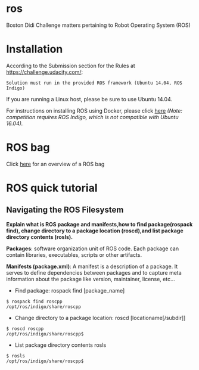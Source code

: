 # ros
Boston Didi Challenge matters pertaining to Robot Operating System (ROS)

# Installation

According to the Submission section for the Rules at https://challenge.udacity.com/:
```
Solution must run in the provided ROS framework (Ubuntu 14.04, ROS Indigo)
```

If you are running a Linux host, please be sure to use Ubuntu 14.04.


For instructions on installing ROS using Docker, please click [here](./docs/installation.md)
*(Note: competition requires ROS Indigo, which is not compatible with Ubuntu 16.04).*

# ROS bag
Click [here](./docs/rosbag.md) for an overview of a ROS bag

# ROS quick tutorial

## Navigating the ROS Filesystem
**Explain what is ROS package and manifests,how to find package(rospack find), change directory to a package location (roscd),and list package directory contents (rosls).**

**Packages**: software organization unit of ROS code. Each package can contain libraries, executables, scripts or other artifacts.

**Manifests (package.xml)**: A manifest is a description of a package. It serves to define dependencies between packages and to capture meta information about the package like version, maintainer, license, etc...

* Find package: 
rospack find [package_name]
```
$ rospack find roscpp
/opt/ros/indigo/share/roscpp
```

* Change directory to a package location:
roscd [locationame[/subdir]]
```
$ roscd roscpp
/opt/ros/indigo/share/roscpp$
```

* List package directory contents
rosls
```
$ rosls
/opt/ros/indigo/share/roscpp$
```






